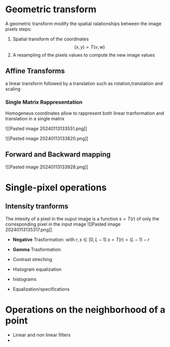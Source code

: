 
# Geometric transform 
A geometric transform modify the spatial ralationships between the image pixels
steps:
1. Spatial transform of the coordinates   $$(x,y)=T{(v,w)}$$
2. A resampling of the pixels values to compute the new image values

## Affine Transforms 
a linear transform followed by a translation such as rotation,translation and scaling

### Single Matrix Rappresentation 
Homogeneus coordinates allow to rappresent both linear tranformation and translation in a single matrix 


![[Pasted image 20240113133551.png]]

![[Pasted image 20240113133820.png]]
## Forward and Backward mapping
![[Pasted image 20240113133928.png]]

# Single-pixel operations
## Intensity tranforms
The intesity of a pixel in the ouput image is a function $s = T(r)$ of only the corresponding pixel in the  input image
![[Pasted image 20240113135317.png]]
- **Negative** Trasformation: with $r,s \in [0,L-1]$
	   $s = T(r)=(L-1)-r$ 
	
- **Gamma** Trasformation:
  
- Contrast streching 
- Histogram equalization


- histograms
- Equalization/specifications
# Operations on the neighborhood of a point
- Linear and non linear filters
- 